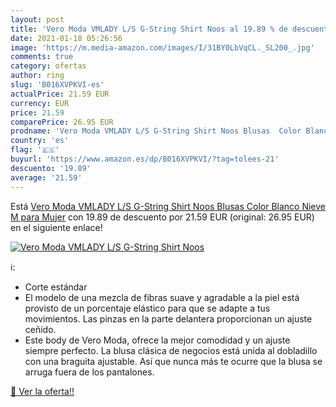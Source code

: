 ```yaml
---
layout: post
title: 'Vero Moda VMLADY L/S G-String Shirt Noos al 19.89 % de descuento'
date: 2021-01-18 05:26:56
image: 'https://m.media-amazon.com/images/I/31BY0LbVqCL._SL200_.jpg'
comments: true
category: ofertas
author: ring
slug: 'B016XVPKVI-es'
actualPrice: 21.59 EUR
currency: EUR
price: 21.59
comparePrice: 26.95 EUR
prodname: 'Vero Moda VMLADY L/S G-String Shirt Noos Blusas  Color Blanco Nieve  M para Mujer'
country: 'es'
flag: '🇪🇸'
buyurl: 'https://www.amazon.es/dp/B016XVPKVI/?tag=tolees-21'
descuento: '19.89'
average: '21.59'
---
```


Está [Vero Moda VMLADY L/S G-String Shirt Noos Blusas  Color Blanco Nieve  M para Mujer](https://www.amazon.es/dp/B016XVPKVI/?tag=tolees-21) con 19.89 de descuento por 21.59 EUR (original: 26.95 EUR) en el siguiente enlace!

[![Vero Moda VMLADY L/S G-String Shirt Noos](https://m.media-amazon.com/images/I/31BY0LbVqCL._SL200_.jpg)](https://www.amazon.es/dp/B016XVPKVI/?tag=tolees-21)

ℹ️:

- Corte estándar
- El modelo de una mezcla de fibras suave y agradable a la piel está provisto de un porcentaje elástico para que se adapte a tus movimientos. Las pinzas en la parte delantera proporcionan un ajuste ceñido.
- Este body de Vero Moda, ofrece la mejor comodidad y un ajuste siempre perfecto. La blusa clásica de negocios está unida al dobladillo con una braguita ajustable. Así que nunca más te ocurre que la blusa se arruga fuera de los pantalones.

[🛒 Ver la oferta!!](https://www.amazon.es/dp/B016XVPKVI/?tag=tolees-21)

